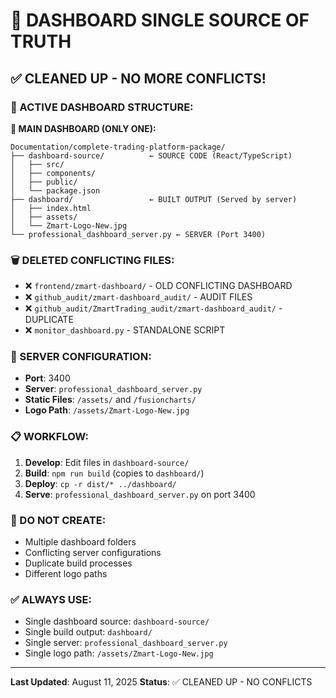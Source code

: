 # 🎯 DASHBOARD SINGLE SOURCE OF TRUTH

## ✅ **CLEANED UP - NO MORE CONFLICTS!**

### **📁 ACTIVE DASHBOARD STRUCTURE:**

**🎯 MAIN DASHBOARD (ONLY ONE):**
```
Documentation/complete-trading-platform-package/
├── dashboard-source/          ← SOURCE CODE (React/TypeScript)
│   ├── src/
│   ├── components/
│   ├── public/
│   └── package.json
├── dashboard/                 ← BUILT OUTPUT (Served by server)
│   ├── index.html
│   ├── assets/
│   └── Zmart-Logo-New.jpg
└── professional_dashboard_server.py ← SERVER (Port 3400)
```

### **🗑️ DELETED CONFLICTING FILES:**
- ❌ `frontend/zmart-dashboard/` - OLD CONFLICTING DASHBOARD
- ❌ `github_audit/zmart-dashboard_audit/` - AUDIT FILES
- ❌ `github_audit/ZmartTrading_audit/zmart-dashboard_audit/` - DUPLICATE
- ❌ `monitor_dashboard.py` - STANDALONE SCRIPT

### **🔧 SERVER CONFIGURATION:**
- **Port**: 3400
- **Server**: `professional_dashboard_server.py`
- **Static Files**: `/assets/` and `/fusioncharts/`
- **Logo Path**: `/assets/Zmart-Logo-New.jpg`

### **📋 WORKFLOW:**
1. **Develop**: Edit files in `dashboard-source/`
2. **Build**: `npm run build` (copies to `dashboard/`)
3. **Deploy**: `cp -r dist/* ../dashboard/`
4. **Serve**: `professional_dashboard_server.py` on port 3400

### **🚫 DO NOT CREATE:**
- Multiple dashboard folders
- Conflicting server configurations
- Duplicate build processes
- Different logo paths

### **✅ ALWAYS USE:**
- Single dashboard source: `dashboard-source/`
- Single build output: `dashboard/`
- Single server: `professional_dashboard_server.py`
- Single logo path: `/assets/Zmart-Logo-New.jpg`

---
**Last Updated**: August 11, 2025
**Status**: ✅ CLEANED UP - NO CONFLICTS
